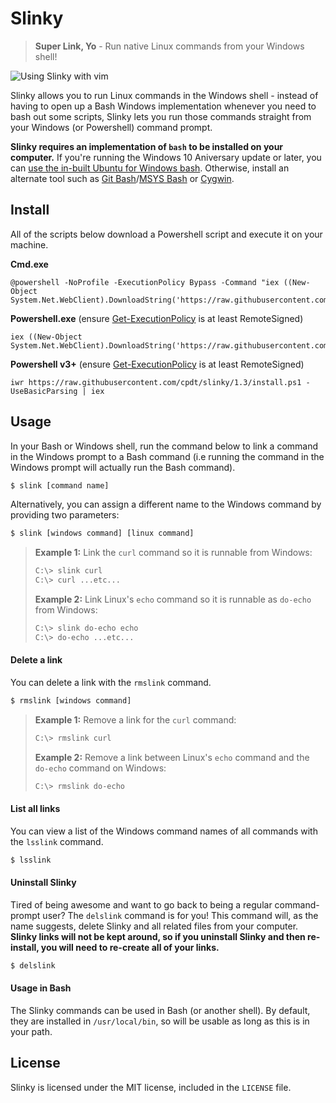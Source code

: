 # Slinky

> **Super Link, Yo** - Run native Linux commands from your Windows shell!

![Using Slinky with vim](http://i.imgur.com/X0to4NL.gif)

Slinky allows you to run Linux commands in the Windows shell - instead of having to open up a Bash Windows implementation whenever you need to bash out some scripts, Slinky lets you run those commands straight from your Windows (or Powershell) command prompt.

**Slinky requires an implementation of `bash` to be installed on your computer.** If you're running the Windows 10 Aniversary update or later, you can [use the in-built Ubuntu for Windows bash](http://www.howtogeek.com/249966/how-to-install-and-use-the-linux-bash-shell-on-windows-10/). Otherwise, install an alternate tool such as [Git Bash](https://git-for-windows.github.io/)/[MSYS Bash](http://www.mingw.org/wiki/msys) or [Cygwin](https://www.cygwin.com/).

## Install

All of the scripts below download a Powershell script and execute it on your machine.

**Cmd.exe**
```
@powershell -NoProfile -ExecutionPolicy Bypass -Command "iex ((New-Object System.Net.WebClient).DownloadString('https://raw.githubusercontent.com/cpdt/slinky/1.3/install.ps1'))"
```

**Powershell.exe** (ensure [Get-ExecutionPolicy](https://technet.microsoft.com/library/hh847748.aspx) is at least RemoteSigned)
```
iex ((New-Object System.Net.WebClient).DownloadString('https://raw.githubusercontent.com/cpdt/slinky/1.3/install.ps1'))
```

**Powershell v3+** (ensure [Get-ExecutionPolicy](https://technet.microsoft.com/library/hh847748.aspx) is at least RemoteSigned)
```
iwr https://raw.githubusercontent.com/cpdt/slinky/1.3/install.ps1 -UseBasicParsing | iex
```

## Usage

In your Bash or Windows shell, run the command below to link a command in the Windows prompt to a Bash command (i.e running the command in the Windows prompt will actually run the Bash command).

```bash
$ slink [command name]
```

Alternatively, you can assign a different name to the Windows command by providing two parameters:

```bash
$ slink [windows command] [linux command]
```

> **Example 1:**
> Link the `curl` command so it is runnable from Windows:
> ```bash
> C:\> slink curl
> C:\> curl ...etc...
> ```
> **Example 2:**
> Link Linux's `echo` command so it is runnable as `do-echo` from Windows:
> ```bash
> C:\> slink do-echo echo
> C:\> do-echo ...etc...
> ```

#### Delete a link

You can delete a link with the `rmslink` command.

```bash
$ rmslink [windows command]
```

> **Example 1:**
> Remove a link for the `curl` command:
> ```bash
> C:\> rmslink curl
> ```
> **Example 2:**
> Remove a link between Linux's `echo` command and the `do-echo` command on Windows:
> ```bash
> C:\> rmslink do-echo
> ```

#### List all links

You can view a list of the Windows command names of all commands with the `lsslink` command.

```bash
$ lsslink
```

#### Uninstall Slinky

Tired of being awesome and want to go back to being a regular command-prompt user? The `delslink` command is for you! This command will, as the name suggests, delete Slinky and all related files from your computer. **Slinky links will not be kept around, so if you uninstall Slinky and then re-install, you will need to re-create all of your links.**

```bash
$ delslink
```

#### Usage in Bash

The Slinky commands can be used in Bash (or another shell). By default, they are installed in `/usr/local/bin`, so will be usable as long as this is in your path.

## License

Slinky is licensed under the MIT license, included in the `LICENSE` file.
